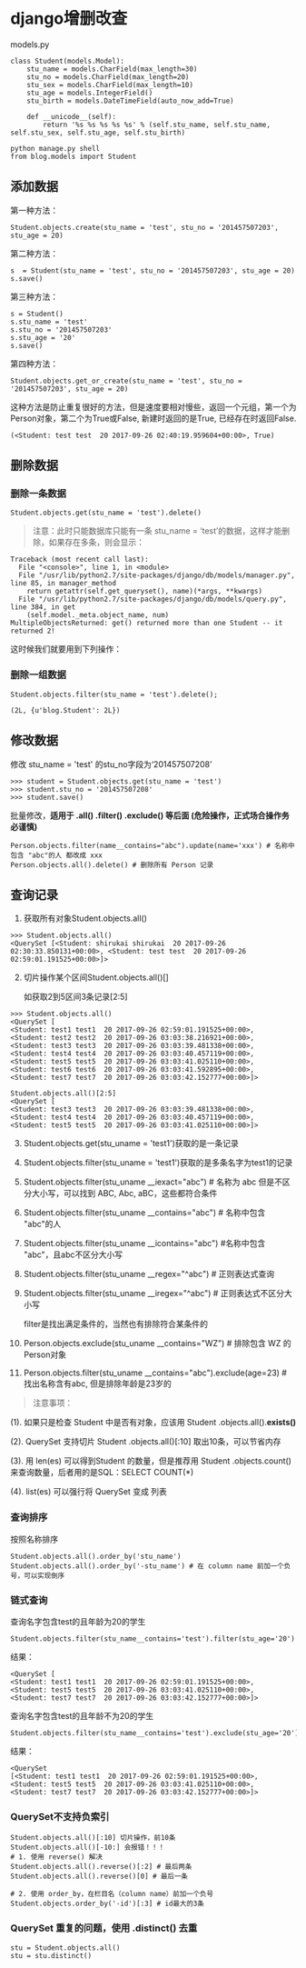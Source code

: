# django增删改查

models.py

```
class Student(models.Model):
    stu_name = models.CharField(max_length=30)
    stu_no = models.CharField(max_length=20)
    stu_sex = models.CharField(max_length=10)
    stu_age = models.IntegerField()
    stu_birth = models.DateTimeField(auto_now_add=True)

    def __unicode__(self):
        return '%s %s %s %s %s' % (self.stu_name, self.stu_name, self.stu_sex, self.stu_age, self.stu_birth)
```

```
python manage.py shell
from blog.models import Student
```



## 添加数据

第一种方法：

```
Student.objects.create(stu_name = 'test', stu_no = '201457507203', stu_age = 20)
```

第二种方法：

```
s  = Student(stu_name = 'test', stu_no = '201457507203', stu_age = 20)
s.save()
```

第三种方法：

```
s = Student()
s.stu_name = 'test'
s.stu_no = '201457507203'
s.stu_age = '20'
s.save()
```

第四种方法：

```
Student.objects.get_or_create(stu_name = 'test', stu_no = '201457507203', stu_age = 20)
```

这种方法是防止重复很好的方法，但是速度要相对慢些，返回一个元组，第一个为Person对象，第二个为True或False, 新建时返回的是True, 已经存在时返回False.

```
(<Student: test test  20 2017-09-26 02:40:19.959604+00:00>, True)
```

## 删除数据

### 删除一条数据 

```
Student.objects.get(stu_name = 'test').delete()
```

> 注意：此时只能数据库只能有一条 stu_name = ‘test’的数据，这样才能删除，如果存在多条，则会显示：

```
Traceback (most recent call last):
  File "<console>", line 1, in <module>
  File "/usr/lib/python2.7/site-packages/django/db/models/manager.py", line 85, in manager_method
    return getattr(self.get_queryset(), name)(*args, **kwargs)
  File "/usr/lib/python2.7/site-packages/django/db/models/query.py", line 384, in get
    (self.model._meta.object_name, num)
MultipleObjectsReturned: get() returned more than one Student -- it returned 2!
```

这时候我们就要用到下列操作：

### 删除一组数据

```
Student.objects.filter(stu_name = 'test').delete();
```

```
(2L, {u'blog.Student': 2L})
```

## 修改数据

修改 stu_name = 'test' 的stu_no字段为‘201457507208’

```
>>> student = Student.objects.get(stu_name = 'test')
>>> student.stu_no = '201457507208'
>>> student.save()
```

批量修改，**适用于 .all()  .filter()  .exclude() 等后面 (危险操作，正式场合操作务必谨慎)**

```
Person.objects.filter(name__contains="abc").update(name='xxx') # 名称中包含 "abc"的人 都改成 xxx
Person.objects.all().delete() # 删除所有 Person 记录
```



## 查询记录

1. 获取所有对象Student.objects.all()

``` 
>>> Student.objects.all()
<QuerySet [<Student: shirukai shirukai  20 2017-09-26 02:30:33.850131+00:00>, <Student: test test  20 2017-09-26 02:59:01.191525+00:00>]>
```

2. 切片操作某个区间Student.objects.all()[]

   如获取2到5区间3条记录[2:5]

```
>>> Student.objects.all()
<QuerySet [
<Student: test1 test1  20 2017-09-26 02:59:01.191525+00:00>, 
<Student: test2 test2  20 2017-09-26 03:03:38.216921+00:00>, 
<Student: test3 test3  20 2017-09-26 03:03:39.481338+00:00>,
<Student: test4 test4  20 2017-09-26 03:03:40.457119+00:00>,
<Student: test5 test5  20 2017-09-26 03:03:41.025110+00:00>,
<Student: test6 test6  20 2017-09-26 03:03:41.592895+00:00>, 
<Student: test7 test7  20 2017-09-26 03:03:42.152777+00:00>]>
```

```
Student.objects.all()[2:5]
<QuerySet [
<Student: test3 test3  20 2017-09-26 03:03:39.481338+00:00>, 
<Student: test4 test4  20 2017-09-26 03:03:40.457119+00:00>, 
<Student: test5 test5  20 2017-09-26 03:03:41.025110+00:00>]>

```

3. Student.objects.get(stu_uname = 'test1')获取的是一条记录

4. Student.objects.filter(stu_uname = 'test1')获取的是多条名字为test1的记录

5. Student.objects.filter(stu_uname __iexact="abc")  # 名称为 abc 但是不区分大小写，可以找到 ABC, Abc, aBC，这些都符合条件

6. Student.objects.filter(stu_uname __contains="abc")  # 名称中包含 "abc"的人

7. Student.objects.filter(stu_uname __icontains="abc")  #名称中包含 "abc"，且abc不区分大小写

8. Student.objects.filter(stu_uname __regex="^abc")  # 正则表达式查询

9. Student.objects.filter(stu_uname __iregex="^abc")  # 正则表达式不区分大小写

   filter是找出满足条件的，当然也有排除符合某条件的

10. Person.objects.exclude(stu_uname __contains="WZ")  # 排除包含 WZ 的Person对象

11. Person.objects.filter(stu_uname __contains="abc").exclude(age=23)  # 找出名称含有abc, 但是排除年龄是23岁的



> 注意事项：

(1). 如果只是检查 Student 中是否有对象，应该用 Student .objects.all().**exists()**

(2). QuerySet 支持切片 Student .objects.all()[:10] 取出10条，可以节省内存

(3). 用 len(es) 可以得到Student 的数量，但是推荐用 Student .objects.count()来查询数量，后者用的是SQL：SELECT COUNT(\*)

(4). list(es) 可以强行将 QuerySet 变成 列表

### 查询排序

按照名称排序

```
Student.objects.all().order_by('stu_name')
Student.objects.all().order_by('-stu_name') # 在 column name 前加一个负号，可以实现倒序
```

### 链式查询

查询名字包含test的且年龄为20的学生

```
Student.objects.filter(stu_name__contains='test').filter(stu_age='20')
```

结果：

```
<QuerySet [
<Student: test1 test1  20 2017-09-26 02:59:01.191525+00:00>, 
<Student: test5 test5  20 2017-09-26 03:03:41.025110+00:00>, 
<Student: test7 test7  20 2017-09-26 03:03:42.152777+00:00>]>
```

查询名字包含test的且年龄不为20的学生

```
Student.objects.filter(stu_name__contains='test').exclude(stu_age='20')
```

结果：

```
<QuerySet 
[<Student: test1 test1  20 2017-09-26 02:59:01.191525+00:00>, 
<Student: test5 test5  20 2017-09-26 03:03:41.025110+00:00>, 
<Student: test7 test7  20 2017-09-26 03:03:42.152777+00:00>]>
```

### QuerySet不支持负索引

```
Student.objects.all()[:10] 切片操作，前10条
Student.objects.all()[-10:] 会报错！！！
# 1. 使用 reverse() 解决
Student.objects.all().reverse()[:2] # 最后两条
Student.objects.all().reverse()[0] # 最后一条
 
# 2. 使用 order_by，在栏目名（column name）前加一个负号
Student.objects.order_by('-id')[:3] # id最大的3条
```

### QuerySet 重复的问题，使用 .distinct() 去重

```
stu = Student.objects.all()
stu = stu.distinct()
```

